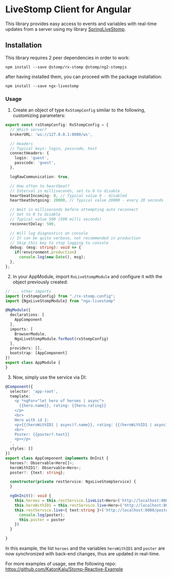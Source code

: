 # LiveStomp Client for Angular

This library provides easy access to events and variables with real-time updates from a server using my library <a href="https://github.com/KatonKalu/SpringLiveStomp">SpringLiveStomp</a>.

## Installation

This library requires 2 peer dependencies in order to work:

```shell
npm install --save @stomp/rx-stomp @stomp/ng2-stompjs
```

after having installed them, you can proceed with the package installation:

```shell
npm install --save ngx-livestomp
```


### Usage

1) Create an object of type ``RxStompConfig`` similar to the following, customizing parameters:

```typescript
export const rxStompConfig: RxStompConfig = {
  // Which server?
  brokerURL: 'ws://127.0.0.1:8080/ws',

  // Headers
  // Typical keys: login, passcode, host
  connectHeaders: {
    login: 'guest',
    passcode: 'guest',
  },

  logRawCommunication: true,

  // How often to heartbeat?
  // Interval in milliseconds, set to 0 to disable
  heartbeatIncoming: 0, // Typical value 0 - disabled
  heartbeatOutgoing: 20000, // Typical value 20000 - every 20 seconds

  // Wait in milliseconds before attempting auto reconnect
  // Set to 0 to disable
  // Typical value 500 (500 milli seconds)
  reconnectDelay: 500,

  // Will log diagnostics on console
  // It can be quite verbose, not recommended in production
  // Skip this key to stop logging to console
  debug: (msg: string): void => {
    if(!environment.production)
      console.log(new Date(), msg);
  },
};
```

2) In your AppModule, import ```RxLiveStompModule``` and configure it with the object previously created:

```typescript
// ... other imports
import {rxStompConfig} from "./rx-stomp.config";
import {NgxLiveStompModule} from "ngx-livestomp"

@NgModule({
  declarations: [
    AppComponent
  ],
  imports: [
    BrowserModule,
    NgxLiveStompModule.forRoot(rxStompConfig)
  ],
  providers: [],
  bootstrap: [AppComponent]
})
export class AppModule {
}
```

3) Now, simply use the service via DI:

```typescript
@Component({
  selector: 'app-root',
  template: `
    <p *ngFor="let hero of heroes | async">
      {{hero.name}}, rating: {{hero.rating}}
    </p>
    <br>
    Hero with id 1:
    <p>{{(heroWithID1 | async)?.name}}, rating: {{(heroWithID1 | async)?.rating}}</p>
    <br>
    Poster: {{poster?.text}}
    <p></p>
  `,
  styles: []
})
export class AppComponent implements OnInit {
  heroes?: Observable<Hero[]>;
  heroWithID1?: Observable<Hero>;
  poster?: {text: string};

  constructor(private restService: NgxLiveStompService) {
  }

  ngOnInit(): void {
    this.heroes = this.restService.liveList<Hero>('http://localhost:8080/heroes', '/topic/heroes/updates');
    this.heroWithID1 = this.restService.live<Hero>('http://localhost:8080/heroes/1', '/topic/heroes/1/updates');
    this.restService.live<{ text:string }>('http://localhost:8080/poster', '/topic/poster/updates').subscribe(poster => {
      console.log(poster);
      this.poster = poster
    })
  }

}
```

In this example, the list ```heroes``` and the variables ```heroWithID1``` and ```poster``` are now synchronized with back-end changes, thus are updated in real-time.

For more examples of usage, see the following repo:
https://github.com/KatonKalu/Stomp-Reactive-Example
